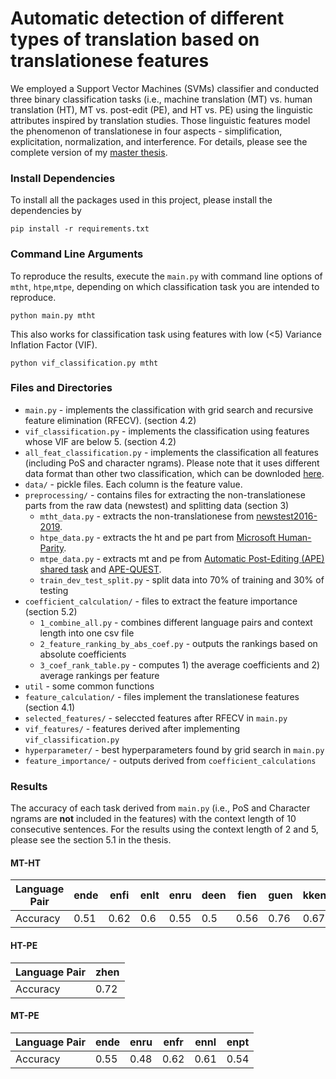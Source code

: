 # Automatic detection of different types of translation based on translationese features

We employed a Support Vector Machines (SVMs) classifier and conducted three binary classification tasks (i.e., machine translation (MT) vs. human translation (HT), MT vs. post-edit (PE), and HT vs. PE) using the linguistic attributes inspired by translation studies. Those linguistic features model the phenomenon of translationese in four aspects - simplification, explicitation, normalization, and interference. For details, please see the complete version of my [master thesis](https://drive.google.com/file/d/1Xlr-K9PZ7IhBoB4Bm-k7ghXkvOegMauC/view?usp=sharing). 

### Install Dependencies

To install all the packages used in this project, please install the dependencies by

```
pip install -r requirements.txt
```


### Command Line Arguments 

To reproduce the results, execute the `main.py` with command line options of `mtht`, `htpe`,`mtpe`, depending on which classification task you are intended to reproduce.

```
python main.py mtht
```

This also works for classification task using features with low (<5) Variance Inflation Factor (VIF).

```
python vif_classification.py mtht
```

### Files and Directories

- `main.py` - implements the classification with grid search and recursive feature elimination (RFECV). (section 4.2)
- `vif_classification.py` -  implements the classification using features whose VIF are below 5. (section 4.2)
- `all_feat_classification.py` - implements the classification all features (including PoS and character ngrams). Please note that it uses different data format than other two classification, which can be downloded [here](https://drive.google.com/drive/folders/1UITeVlCnln1Lh4etldm30klvAe3NcL4_?usp=sharing).
- `data/` - pickle files. Each column is the feature value. 
- `preprocessing/` - contains files for extracting the non-translationese parts from the raw data (newstest) and splitting data (section 3)
   - `mtht_data.py` - extracts the non-translationese from [newstest2016-2019](http://www.statmt.org/wmt19/results.html).
   - `htpe_data.py` - extracts the ht and pe part from [Microsoft Human-Parity](https://github.com/MicrosoftTranslator/Translator-HumanParityData). 
   - `mtpe_data.py` - extracts mt and pe from [Automatic Post-Editing (APE) shared task](http://www.statmt.org/wmt19/ape-task.html) and [APE-QUEST](https://ape-quest.eu/downloads/).
   - `train_dev_test_split.py` - split data into 70% of training and 30% of testing
- `coefficient_calculation/` - files to extract the feature importance (section 5.2)
   - `1_combine_all.py` - combines different language pairs and context length into one csv file
   - `2_feature_ranking_by_abs_coef.py` - outputs the rankings based on absolute coefficients 
   - `3_coef_rank_table.py` - computes 1) the average coefficients and 2) average rankings per feature 
- `util` - some common functions 
- `feature_calculation/` - files implement the translationese features (section 4.1)
- `selected_features/` - seleccted features after RFECV in `main.py`
- `vif_features/` - features derived after implementing `vif_classification.py`
- `hyperparameter/` - best hyperparameters found by grid search in `main.py`
- `feature_importance/` - outputs derived from `coefficient_calculations`

### Results
The accuracy of each task derived from `main.py` (i.e., PoS and Character ngrams are **not** included in the features) with the context length of 10 consecutive sentences. For the results using the context length of 2 and 5, please see the section 5.1 in the thesis. 

#### MT-HT 
Language Pair  | ende | enfi | enlt | enru | deen | fien | guen | kken | lten | ruen | zhen |
-------------- | ---- | ---- | ---- | ---- | ---- | ---- | ---- | ---- | ---- | ---- | ---- |
Accuracy       | 0.51 | 0.62 | 0.6 | 0.55 | 0.5 | 0.56 | 0.76 | 0.67 | 0.58 | 0.6 | 0.57 |          
 
#### HT-PE 

Language Pair  | zhen |
-------------- | ---- |
Accuracy  | 0.72 |

#### MT-PE
Language Pair  | ende | enru | enfr | ennl | enpt |
-------------- | ---- | ---- | ---- | ---- | ---- |
Accuracy       | 0.55 | 0.48 | 0.62 | 0.61 | 0.54 |
